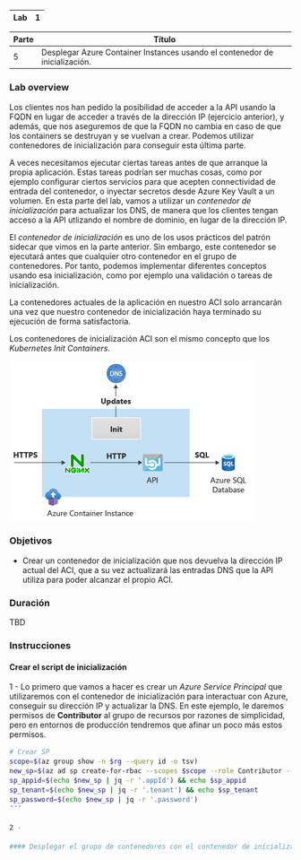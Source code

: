 | Lab |  1 |
| --  | -- |

| Parte | Título | 
| --  | -- |
| 5 | Desplegar Azure Container Instances usando el contenedor de inicialización. |

### Lab overview

Los clientes nos han pedido la posibilidad de acceder a la API usando la FQDN en lugar de acceder a través de la dirección IP (ejercicio anterior), y además, que nos aseguremos de que la FQDN no cambia en caso de que los containers se destruyan y se vuelvan a crear. Podemos utilizar contenedores de inicialización para conseguir esta última parte.

A veces necesitamos ejecutar ciertas tareas antes de que arranque la propia aplicación. Estas tareas podrían ser muchas cosas, como por ejemplo configurar ciertos servicios para que acepten connectividad de entrada del contenedor, o inyectar secretos desde Azure Key Vault a un volumen. En esta parte del lab, vamos a utilizar un _contenedor de inicialización_ para actualizar los DNS, de manera que los clientes tengan acceso a la API utlizando el nombre de dominio, en lugar de la dirección IP.

El _contenedor de inicialización_ es uno de los usos prácticos del patrón sidecar que vimos en la parte anterior. Sin embargo, este contenedor se ejecutará antes que cualquier otro contenedor en el grupo de contenedores. Por tanto, podemos implementar diferentes conceptos usando esa inicialización, como por ejemplo una validación o tareas de inicialización.

La contenedores actuales de la aplicación en nuestro ACI solo arrancarán una vez que nuestro contenedor de inicialización haya terminado su ejecución de forma satisfactoria.

Los contenedores de inicialización ACI son el mismo concepto que los _Kubernetes Init Containers_.

![Imagen topologia parte 5](../../Recursos/3%20-%20Seguridad%20en%20el%20cloud/lab1_module2_part5.png)

### Objetivos

- Crear un contenedor de inicialización que nos devuelva la dirección IP actual del ACI, que a su vez actualizará las entradas DNS que la API utiliza para poder alcanzar el propio ACI.

### Duración
TBD

### Instrucciones

#### Crear el script de inicialización

1 - Lo primero que vamos a hacer es crear un _Azure Service Principal_ que utilizaremos con el contenedor de inicialización para interactuar con Azure, conseguir su dirección IP y actualizar la DNS. En este ejemplo, le daremos permisos de **Contributor** al grupo de recursos por razones de simplicidad, pero en entornos de producción tendremos que afinar un poco más estos permisos.

```bash
# Crear SP
scope=$(az group show -n $rg --query id -o tsv)
new_sp=$(az ad sp create-for-rbac --scopes $scope --role Contributor --name acilab -o json)
sp_appid=$(echo $new_sp | jq -r '.appId') && echo $sp_appid
sp_tenant=$(echo $new_sp | jq -r '.tenant') && echo $sp_tenant
sp_password=$(echo $new_sp | jq -r '.password')
´´´

2 - 

#### Desplegar el grupo de contenedores con el contenedor de inicialización

